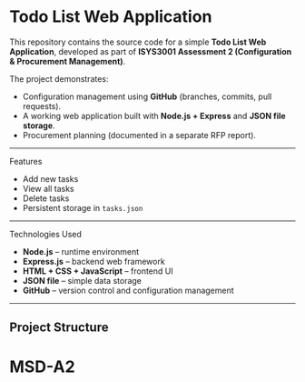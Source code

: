 # Todo List Web Application  

This repository contains the source code for a simple **Todo List Web Application**, developed as part of **ISYS3001 Assessment 2 (Configuration & Procurement Management)**.  

The project demonstrates:  
- Configuration management using **GitHub** (branches, commits, pull requests).  
- A working web application built with **Node.js + Express** and **JSON file storage**.  
- Procurement planning (documented in a separate RFP report).  

---

 Features  
- Add new tasks  
- View all tasks  
- Delete tasks  
- Persistent storage in `tasks.json`  

---

Technologies Used  
- **Node.js** – runtime environment  
- **Express.js** – backend web framework  
- **HTML + CSS + JavaScript** – frontend UI  
- **JSON file** – simple data storage  
- **GitHub** – version control and configuration management  

---

##  Project Structure  
# MSD-A2
